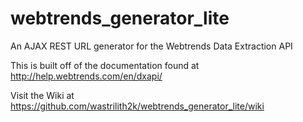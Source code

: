 # webtrends_generator_lite
An AJAX REST URL generator for the Webtrends Data Extraction API

This is built off of the documentation found at http://help.webtrends.com/en/dxapi/

Visit the Wiki at https://github.com/wastrilith2k/webtrends_generator_lite/wiki